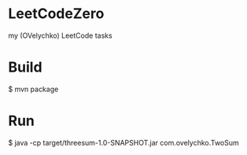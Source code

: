 # LeetCodeZero
my (OVelychko) LeetCode tasks

# Build
$ mvn package

# Run
$ java -cp target/threesum-1.0-SNAPSHOT.jar com.ovelychko.TwoSum
